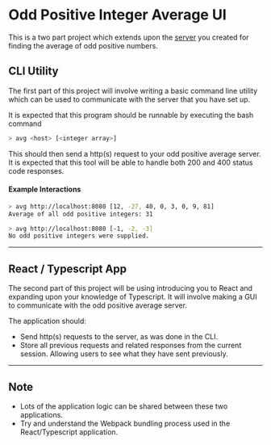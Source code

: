 # Odd Positive Integer Average UI

This is a two part project which extends upon the [server](https://github.com/CS-BTurner/odd-positive-integer-average) you created for finding the average of odd positive numbers.

## CLI Utility

The first part of this project will involve writing a basic command line utility which can be used to communicate with the server that you have set up.

It is expected that this program should be runnable by executing the bash command

```bash
> avg <host> [<integer array>]
```

This should then send a http(s) request to your odd positive average server. It is expected that this tool will be able to handle both 200 and 400 status code responses.

#### Example Interactions

```bash
> avg http://localhost:8080 [12, -27, 40, 0, 3, 0, 9, 81]
Average of all odd positive integers: 31
```

```bash
> avg http://localhost:8080 [-1, -2, -3]
No odd positive integers were supplied.
```

---

## React / Typescript App

The second part of this project will be using introducing you to React and expanding upon your knowledge of Typescript. It will involve making a GUI to communicate with the odd positive average server.

The application should:

- Send http(s) requests to the server, as was done in the CLI.
- Store all previous requests and related responses from the current session. Allowing users to see what they have sent previously.

---

## Note

- Lots of the application logic can be shared between these two applications.
- Try and understand the Webpack bundling process used in the React/Typescript application.
